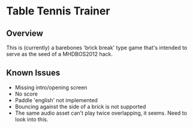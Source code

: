 # Table Tennis Trainer

## Overview

This is (currently) a barebones 'brick break' type game that's intended to serve as the seed of a MHDBOS2012 hack. 

## Known Issues

* Missing intro/opening screen
* No score
* Paddle 'english' not implemented
* Bouncing against the side of a brick is not supported
* The same audio asset can't play twice overlapping, it seems. Need to look into this. 
